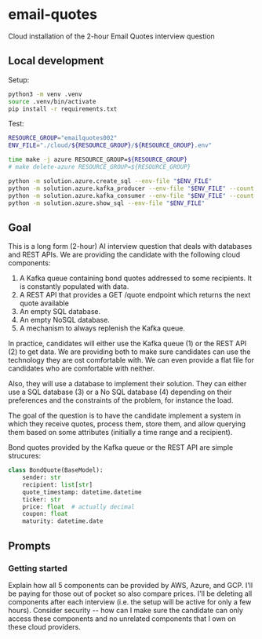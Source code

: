 # email-quotes
Cloud installation of the 2-hour Email Quotes interview question

## Local development

Setup:

```bash
python3 -m venv .venv
source .venv/bin/activate
pip install -r requirements.txt
```

Test:

```bash
RESOURCE_GROUP="emailquotes002"
ENV_FILE="./cloud/${RESOURCE_GROUP}/${RESOURCE_GROUP}.env"

time make -j azure RESOURCE_GROUP=${RESOURCE_GROUP}
# make delete-azure RESOURCE_GROUP=${RESOURCE_GROUP}

python -m solution.azure.create_sql --env-file "$ENV_FILE"
python -m solution.azure.kafka_producer --env-file "$ENV_FILE" --count 15
python -m solution.azure.kafka_consumer --env-file "$ENV_FILE" --count 10 --insert-sql
python -m solution.azure.show_sql --env-file "$ENV_FILE"

```

## Goal

This is a long form (2-hour) AI interview question that deals with databases and REST APIs. We are providing the candidate with the following cloud components:
1. A Kafka queue containing bond quotes addressed to some recipients. It is constantly populated with data.
2. A REST API that provides a GET /quote endpoint which returns the next quote available
3. An empty SQL database.
4. An empty NoSQL database.
5. A mechanism to always replenish the Kafka queue.

In practice, candidates will either use the Kafka queue (1) or the REST API (2) to get data. We are providing both to make sure candidates can use the technology they are ost comfortable with. We can even provide a flat file for candidates who are comfortable with neither.

Also, they will use a database to implement their solution. They can either use a SQL database (3) or a No SQL database (4) depending on their preferences and the constraints of the problem, for instance the load.

The goal of the question is to have the candidate implement a system in which they receive quotes, process them, store them, and allow querying them based on some attributes (initially a time range and a recipient).

Bond quotes provided by the Kafka queue or the REST API are simple strucures:

```py
class BondQuote(BaseModel):
    sender: str
    recipient: list[str]
    quote_timestamp: datetime.datetime
    ticker: str
    price: float  # actually decimal
    coupon: float
    maturity: datetime.date
```

## Prompts

### Getting started

Explain how all 5 components can be provided by AWS, Azure, and GCP. I'll be paying for those out of pocket so also compare prices. I'll be deleting all components after each interview (i.e. the setup will be active for only a few hours). Consider security -- how can I make sure the candidate can only access these components and no unrelated components that I own on these cloud providers.